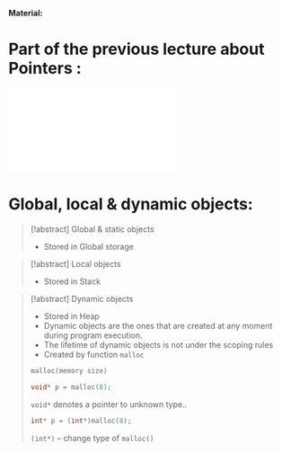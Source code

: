 **Material:**
# Part of the previous lecture about Pointers : 
![Pointer - The main type in C:](Static%20&%20Dynamic%20Typing.%20C%20Type%20System.%20Pointer%20Type..md#Pointer%20-%20The%20main%20type%20in%20C)
# Global, local & dynamic objects:
> [!abstract] Global & static objects
> - Stored in Global storage

> [!abstract] Local objects
> - Stored in Stack

> [!abstract] Dynamic objects
> - Stored in Heap
> - Dynamic objects are the ones that are created at any moment during program execution.
> - The lifetime of dynamic objects is not under the scoping rules
> - Created by function `malloc` 
> ```C
> malloc(memory size)
> ```
> ```C
> void* p = malloc(8);
> ```
> `void*` denotes a pointer to unknown type..
> ```C
> int* p = (int*)malloc(8);
> ```
> `(int*)` – change type of `malloc()` 